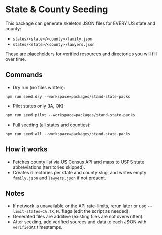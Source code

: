 # State & County Seeding

This package can generate skeleton JSON files for EVERY US state and county:

- `states/<state>/<county>/family.json`
- `states/<state>/<county>/lawyers.json`

These are placeholders for verified resources and directories you will fill over time.

## Commands

- Dry run (no files written):

```
npm run seed:dry --workspace=packages/stand-state-packs
```

- Pilot states only (IA, OK):

```
npm run seed:pilot --workspace=packages/stand-state-packs
```

- Full seeding (all states and counties):

```
npm run seed:all --workspace=packages/stand-state-packs
```

## How it works

- Fetches county list via US Census API and maps to USPS state abbreviations (territories skipped).
- Creates directories per state and county slug, and writes empty `family.json` and `lawyers.json` if not present.

## Notes

- If network is unavailable or the API rate-limits, rerun later or use `--limit-states=CA,TX,FL` flags (edit the script as needed).
- Generated files are additive (existing files are not overwritten).
- After seeding, add verified sources and data to each JSON with `verifiedAt` timestamps.
